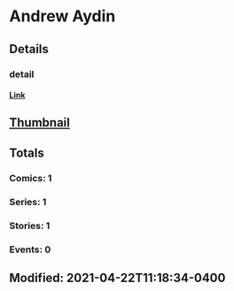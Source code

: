 # Andrew  Aydin 
## Details
### detail
#### [Link](http://marvel.com/comics/creators/13654/andrew_aydin?utm_campaign=apiRef&utm_source=225578a89fc76f3d20fbffda5d17a88d)
## [Thumbnail](http://i.annihil.us/u/prod/marvel/i/mg/b/40/image_not_available.jpg)
## Totals
### Comics: 1
### Series: 1
### Stories: 1
### Events: 0
## Modified: 2021-04-22T11:18:34-0400